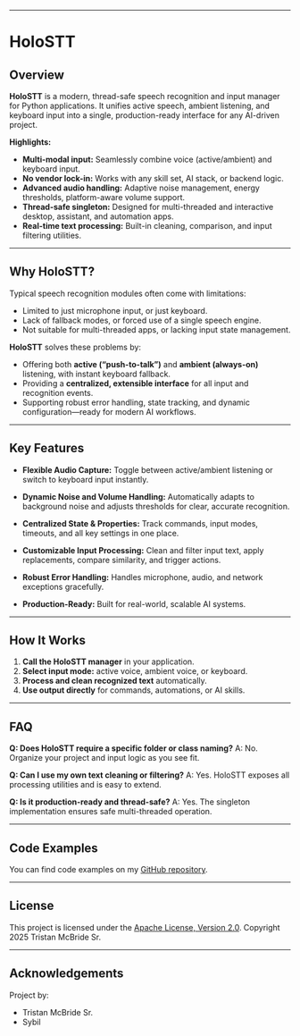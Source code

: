 ﻿
---

# HoloSTT

## Overview

**HoloSTT** is a modern, thread-safe speech recognition and input manager for Python applications.
It unifies active speech, ambient listening, and keyboard input into a single, production-ready interface for any AI-driven project.

**Highlights:**

* **Multi-modal input:** Seamlessly combine voice (active/ambient) and keyboard input.
* **No vendor lock-in:** Works with any skill set, AI stack, or backend logic.
* **Advanced audio handling:** Adaptive noise management, energy thresholds, platform-aware volume support.
* **Thread-safe singleton:** Designed for multi-threaded and interactive desktop, assistant, and automation apps.
* **Real-time text processing:** Built-in cleaning, comparison, and input filtering utilities.

---

## Why HoloSTT?

Typical speech recognition modules often come with limitations:

* Limited to just microphone input, or just keyboard.
* Lack of fallback modes, or forced use of a single speech engine.
* Not suitable for multi-threaded apps, or lacking input state management.

**HoloSTT** solves these problems by:

* Offering both **active (“push-to-talk”)** and **ambient (always-on)** listening, with instant keyboard fallback.
* Providing a **centralized, extensible interface** for all input and recognition events.
* Supporting robust error handling, state tracking, and dynamic configuration—ready for modern AI workflows.

---

## Key Features

* **Flexible Audio Capture:**
  Toggle between active/ambient listening or switch to keyboard input instantly.

* **Dynamic Noise and Volume Handling:**
  Automatically adapts to background noise and adjusts thresholds for clear, accurate recognition.

* **Centralized State & Properties:**
  Track commands, input modes, timeouts, and all key settings in one place.

* **Customizable Input Processing:**
  Clean and filter input text, apply replacements, compare similarity, and trigger actions.

* **Robust Error Handling:**
  Handles microphone, audio, and network exceptions gracefully.

* **Production-Ready:**
  Built for real-world, scalable AI systems.

---

## How It Works

1. **Call the HoloSTT manager** in your application.
2. **Select input mode:** active voice, ambient voice, or keyboard.
3. **Process and clean recognized text** automatically.
4. **Use output directly** for commands, automations, or AI skills.

---

## FAQ

**Q: Does HoloSTT require a specific folder or class naming?**
A: No. Organize your project and input logic as you see fit.

**Q: Can I use my own text cleaning or filtering?**
A: Yes. HoloSTT exposes all processing utilities and is easy to extend.

**Q: Is it production-ready and thread-safe?**
A: Yes. The singleton implementation ensures safe multi-threaded operation.

---

## Code Examples

You can find code examples on my [GitHub repository](https://github.com/TristanMcBrideSr/TechBook).

---

## License

This project is licensed under the [Apache License, Version 2.0](LICENSE).
Copyright 2025 Tristan McBride Sr.

---

## Acknowledgements

Project by:
- Tristan McBride Sr.
- Sybil